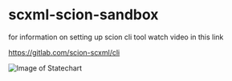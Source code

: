 ﻿# scxml-scion-sandbox
for information on setting up scion cli tool watch video in this link

https://gitlab.com/scion-scxml/cli

![Image of Statechart](https://github.com/richmb/scxml-scion-sandbox/blob/master/stateChart.png)
